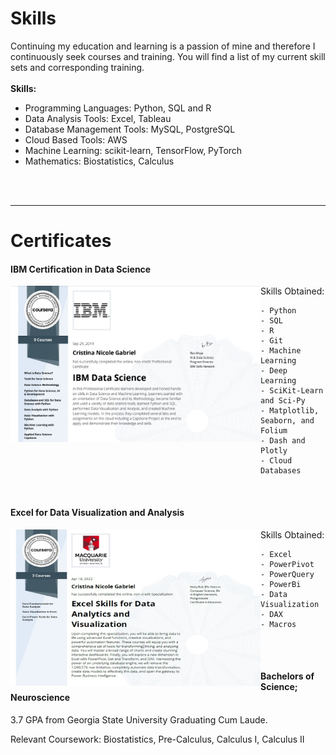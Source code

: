 # Skills

Continuing my education and learning is a passion of mine and therefore I continuously seek courses and training. You will find a list of my current skill sets and corresponding training. 
<br><br> <strong>Skills:</strong>
  <ul>
    <li> Programming Languages: Python, SQL and R </li> 
    <li> Data Analysis Tools: Excel, Tableau </li> 
    <li> Database Management Tools: MySQL, PostgreSQL </li> 
    <li> Cloud Based Tools: AWS </li> 
    <li> Machine Learning: scikit-learn, TensorFlow, PyTorch </li> 
    <li> Mathematics: Biostatistics, Calculus </li> 
  </ul>
  <br><br>

*** 

# Certificates
#### IBM Certification in Data Science
<a href="https://coursera.org/share/2c0065b718cc94f4c5533443f8578b90">
  <img align="left" src="images/ibm_data_sci.jpg" width="400" height="250"> 
</a>
Skills Obtained: 

    - Python 
    - SQL
    - R
    - Git
    - Machine Learning
    - Deep Learning
    - SciKit-Learn and Sci-Py
    - Matplotlib, Seaborn, and Folium
    - Dash and Plotly
    - Cloud Databases 
<br>

#### Excel for Data Visualization and Analysis
<a href="https://coursera.org/share/731924b68c39955a2de8406cd5396f16">
  <img align="left" src="images/excel_data_viz.jpg" width="400" height="250">
</a>
Skills Obtained: 

    - Excel 
    - PowerPivot
    - PowerQuery
    - PowerBi
    - Data Visualization
    - DAX  
    - Macros
<br><br> 

#### Bachelors of Science; Neuroscience
3.7 GPA from Georgia State University Graduating Cum Laude.  

Relevant Coursework: Biostatistics, Pre-Calculus, Calculus I, Calculus II
